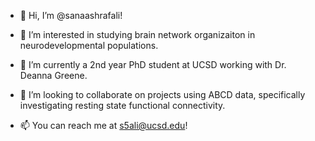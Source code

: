 - 👋 Hi, I’m @sanaashrafali!

- 👀 I’m interested in studying brain network organizaiton in neurodevelopmental populations.

- 🌱 I’m currently a 2nd year PhD student at UCSD working with Dr. Deanna Greene.

- 💞️ I’m looking to collaborate on projects using ABCD data, specifically investigating resting state functional connectivity.

- 📫 You can reach me at s5ali@ucsd.edu!

<!---
sanaashrafali/sanaashrafali is a ✨ special ✨ repository because its `README.md` (this file) appears on your GitHub profile.
You can click the Preview link to take a look at your changes.
--->
